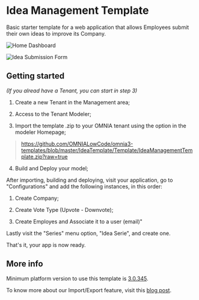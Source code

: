 # Idea Management Template

Basic starter template for a web application that allows Employees submit their own ideas to improve its Company.

![Home Dashboard](https://omnialowcode.com/wp-content/uploads/2019/10/github1.jpg)

![Idea Submission Form](https://omnialowcode.com/wp-content/uploads/2019/10/github2.jpg)


## Getting started

_(If you alread have a Tenant, you can start in step 3)_

 1. Create a new Tenant in the Management area;
 
 2. Access to the Tenant Modeler;
 
 3. Import the template .zip to your OMNIA tenant using the option in the modeler Homepage;
 
 > https://github.com/OMNIALowCode/omnia3-templates/blob/master/IdeaTemplate/Template/IdeaManagementTemplate.zip?raw=true

 4. Build and Deploy your model;
 
 After importing, building and deploying, visit your application, go to "Configurations" and add the following instances, in this order:  
	
 1. Create Company;
 
 2. Create Vote Type (Upvote - Downvote);

 3. Create Employes and Associate it to a user (email)"
	
 Lastly visit the "Series" menu option, "Idea Serie", and create one.  
 
 That's it, your app is now ready.

## More info

Minimum platform version to use this template is [3.0.345](https://docs.omnialowcode.com/omnia3_platformchangelog.html#30345).

To know more about our Import/Export feature, visit this [blog post](https://omnialowcode.com/blog/templates-from-micro-to-macro/).

